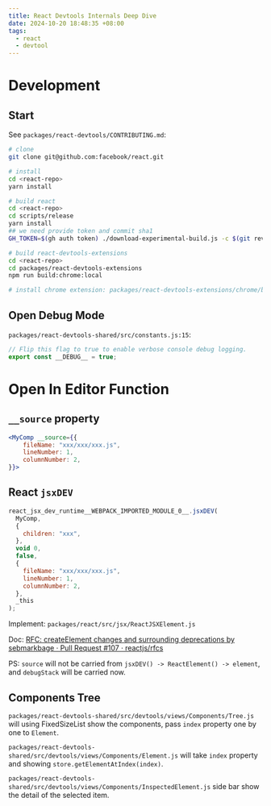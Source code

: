 ```yaml
---
title: React Devtools Internals Deep Dive
date: 2024-10-20 18:48:35 +08:00
tags:
  - react
  - devtool
---
```


# Development

## Start

See `packages/react-devtools/CONTRIBUTING.md`:

```sh
# clone
git clone git@github.com:facebook/react.git

# install
cd <react-repo>
yarn install

# build react
cd <react-repo>
cd scripts/release
yarn install
## we need provide token and commit sha1
GH_TOKEN=$(gh auth token) ./download-experimental-build.js -c $(git rev-parse main)

# build react-devtools-extensions
cd <react-repo>
cd packages/react-devtools-extensions
npm run build:chrome:local

# install chrome extension: packages/react-devtools-extensions/chrome/build/unpacked
```

## Open Debug Mode

`packages/react-devtools-shared/src/constants.js:15`:

```js
// Flip this flag to true to enable verbose console debug logging.
export const __DEBUG__ = true;
```

# Open In Editor Function

## `__source` property

```jsx
<MyComp __source={{
    fileName: "xxx/xxx/xxx.js",
    lineNumber: 1,
    columnNumber: 2,
}}>
```

## React `jsxDEV`

```js
react_jsx_dev_runtime__WEBPACK_IMPORTED_MODULE_0__.jsxDEV(
  MyComp,
  {
    children: "xxx",
  },
  void 0,
  false,
  {
    fileName: "xxx/xxx/xxx.js",
    lineNumber: 1,
    columnNumber: 2,
  },
  _this
);
```

Implement: `packages/react/src/jsx/ReactJSXElement.js`

Doc: [RFC: createElement changes and surrounding deprecations by sebmarkbage · Pull Request #107 · reactjs/rfcs](https://github.com/reactjs/rfcs/pull/107/files)

PS: `source` will not be carried from `jsxDEV() -> ReactElement() -> element`, and `debugStack` will be carried now.

## Components Tree

`packages/react-devtools-shared/src/devtools/views/Components/Tree.js` will using FixedSizeList show the components, pass `index` property one by one to `Element`.

`packages/react-devtools-shared/src/devtools/views/Components/Element.js` will take `index` property and showing `store.getElementAtIndex(index)`.

<!-- `packages/react-devtools-shared/src/devtools/store.js` store the tree data. -->

`packages/react-devtools-shared/src/devtools/views/Components/InspectedElement.js` side bar show the detail of the selected item.
